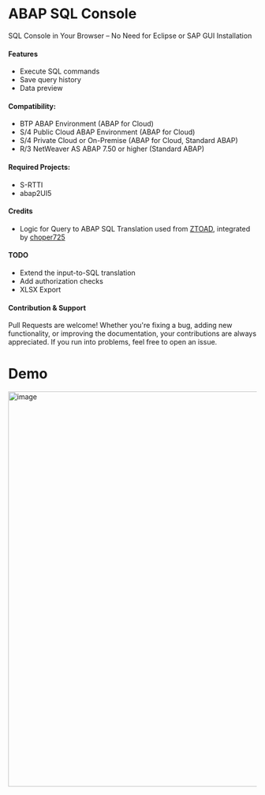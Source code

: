 # ABAP SQL Console
SQL Console in Your Browser – No Need for Eclipse or SAP GUI Installation

#### Features
* Execute SQL commands
* Save query history
* Data preview

#### Compatibility:
* BTP ABAP Environment (ABAP for Cloud)
* S/4 Public Cloud ABAP Environment (ABAP for Cloud)
* S/4 Private Cloud or On-Premise (ABAP for Cloud, Standard ABAP)
* R/3 NetWeaver AS ABAP 7.50 or higher (Standard ABAP)

#### Required Projects:
* S-RTTI
* abap2UI5

#### Credits
* Logic for Query to ABAP SQL Translation used from [ZTOAD](https://github.com/marianfoo/ztoad), integrated by [choper725](https://github.com/choper725)

#### TODO
* Extend the input-to-SQL translation
* Add authorization checks
* XLSX Export

#### Contribution & Support
Pull Requests are welcome! Whether you're fixing a bug, adding new functionality, or improving the documentation, your contributions are always appreciated. If you run into problems, feel free to open an issue.

# Demo
<img width="800" alt="image" src="https://github.com/abap2UI5-apps/sql-console/assets/102328295/0be2bb38-d68a-475c-910a-b341757e5862">




